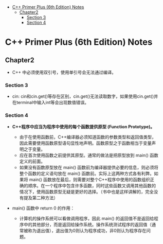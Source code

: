 - [C++ Primer Plus (6th Edition) Notes](#c-primer-plus-6th-edition-notes)
  - [Chapter2](#chapter2)
    - [Section 3](#section-3)
    - [Section 4](#section-4)

# C++ Primer Plus (6th Edition) Notes
## Chapter2
- C++ 中必须使用双引号，使用单引号会无法通过编译。
### Section 3
- cin:
cin和cin.get()等存在区别，cin.get()无法读取数字，如果使用cin.get()并在terminal中输入int等会出现数值错误。
### Section 4
- **C++程序中应当为程序中使用的每个函数提供原型 (Function Prototype)。**
  - 由于在使用函数前，C++编译器必须知道函数的参数类型和返回值类型，因此需要使用函数原型语句显性地声明。函数原型之于函数相当于变量声明之于变量。
  - 应在首次使用函数之前提供其原型。通常的做法是把原型放到 main() 函数定义的前面。
  - 如果没有函数原型放在 main() 函数前为编译器提供必要的信息，则必须将整个函数的定义语句放在 main() 函数前。实际上这两种方式各有利弊。如果将 main() 函数放在最后，则需要对整个C++程序中使用的函数组织正确的顺序。在一个程序中包含许多函数，同时这些函数又调用其他函数的情况下，使用函数原型无疑是更好的选择。（书中也是这样讲解的，完全没有提及第二种方法）

- main() 函数中 return 0 的作用：
  - 计算机的操作系统可以看做调用程序，因此 main() 的返回值不是返回给程序中的其他部分，而是返回给操作系统。操作系统测试程序的返回值（通常被称为退出值），退出值为0则认为程序成功，非0则认为程序存在问题。